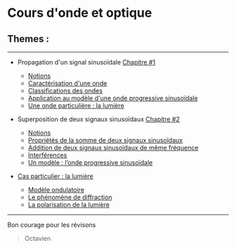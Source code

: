 # Cours d'onde et optique
## Themes :
 ---
- Propagation d'un signal sinusoïdale [Chapitre #1](Chapitre%20%231%20-%20Propagation%20d%27un%20signal%20sinusoïdale.md)

  - [Notions](Chapitre%20%231%20-%20Propagation%20d%27un%20signal%20sinusoïdale.md#1--notion)
  - [Caractérisation d'une onde](Chapitre%20%231%20-%20Propagation%20d%27un%20signal%20sinusoïdale.md#2--caractérisation-dune-onde)
  - [Classifications des ondes](Chapitre%20%231%20-%20Propagation%20d%27un%20signal%20sinusoïdale.md#3--classifications-des-ondes)
  - [Application au modèle d'une onde progressive sinusoïdale](Chapitre%20%231%20-%20Propagation%20d%27un%20signal%20sinusoïdale.md#4--application-au-modèle-dune-onde-progressive-sinusoïdale)
  - [Une onde particulière : la lumière](Chapitre%20%231%20-%20Propagation%20d'un%20signal%20sinusoïdale.md#5--une-onde-particulière--la-lumière)
- Superposition de deux signaux sinusoïdaux [Chapitre #2](Chapitre%20%232%20-%20Superposition%20de%20deux%20signaux%20sinusoïdaux.md#chapitre-2---superposition-de-deux-signaux-sinusoïdaux)
  - [Notions](Chapitre%20%232%20-%20Superposition%20de%20deux%20signaux%20sinusoïdaux.md#-1-notions--représentation-sinusoïdale-réelle-et-complexe)
  - [Propriétés de la somme de deux signaux sinusoïdaux](Chapitre%20%232%20-%20Superposition%20de%20deux%20signaux%20sinusoïdaux.md#-2-propriétés-de-la-somme-de-deux-signaux-sinusoïdaux)
  - [Addition de deux signaux sinusoïdaux de même fréquence](Chapitre%20%232%20-%20Superposition%20de%20deux%20signaux%20sinusoïdaux.md#-3-addition-de-deux-signaux-sinusoïdaux-de-même-fréquence)
  - [Interférences](Chapitre%20%232%20-%20Superposition%20de%20deux%20signaux%20sinusoïdaux.md#-4-interférences)
  - [Un modèle : l’onde progressive sinusoïdale](Chapitre%20%232%20-%20Superposition%20de%20deux%20signaux%20sinusoïdaux.md#-5-un-modèle--londe-progressive-sinusoïdale)
 
- [Cas particulier : la lumière](Une%20onde%20particulière%20:%20la%20lumière.md#une-onde-particulière--la-lumière)
  - [Modèle ondulatoire](Une%20onde%20particulière%20:%20la%20lumière.md#a-modèle-ondulatoire)
  - [Le phénomène de diffraction](Une%20onde%20particulière%20:%20la%20lumière.md#b-le-phénomène-de-diffraction)
  - [La polarisation de la lumière](Une%20onde%20particulière%20:%20la%20lumière.md#c-polarisation-de-la-lumière)
---
Bon courage pour les révisons 
> Octavien 
